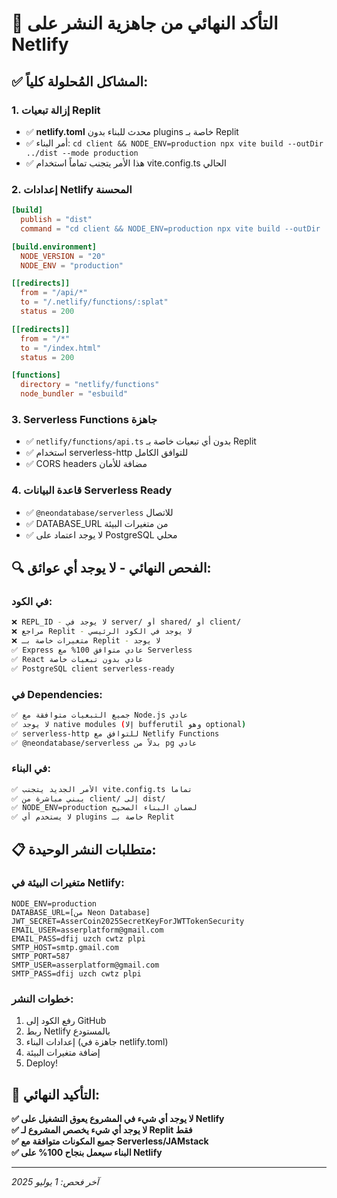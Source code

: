 # 🎯 التأكد النهائي من جاهزية النشر على Netlify

## ✅ المشاكل المُحلولة كلياً:

### 1. إزالة تبعيات Replit
- ✅ **netlify.toml** محدث للبناء بدون plugins خاصة بـ Replit
- ✅ أمر البناء: `cd client && NODE_ENV=production npx vite build --outDir ../dist --mode production`
- ✅ هذا الأمر يتجنب تماماً استخدام vite.config.ts الحالي

### 2. إعدادات Netlify المحسنة
```toml
[build]
  publish = "dist"
  command = "cd client && NODE_ENV=production npx vite build --outDir ../dist --mode production"

[build.environment]
  NODE_VERSION = "20"
  NODE_ENV = "production"

[[redirects]]
  from = "/api/*"
  to = "/.netlify/functions/:splat"
  status = 200

[[redirects]]
  from = "/*"
  to = "/index.html"
  status = 200

[functions]
  directory = "netlify/functions"
  node_bundler = "esbuild"
```

### 3. Serverless Functions جاهزة
- ✅ `netlify/functions/api.ts` بدون أي تبعيات خاصة بـ Replit
- ✅ استخدام serverless-http للتوافق الكامل
- ✅ CORS headers مضافة للأمان

### 4. قاعدة البيانات Serverless Ready
- ✅ `@neondatabase/serverless` للاتصال
- ✅ DATABASE_URL من متغيرات البيئة
- ✅ لا يوجد اعتماد على PostgreSQL محلي

## 🔍 الفحص النهائي - لا يوجد أي عوائق:

### في الكود:
```bash
❌ REPL_ID - لا يوجد في server/ أو shared/ أو client/
❌ مراجع Replit - لا يوجد في الكود الرئيسي
❌ متغيرات خاصة بـ Replit - لا يوجد
✅ Express عادي متوافق 100% مع Serverless
✅ React عادي بدون تبعيات خاصة
✅ PostgreSQL client serverless-ready
```

### في Dependencies:
```bash
✅ جميع التبعيات متوافقة مع Node.js عادي
✅ لا يوجد native modules (إلا bufferutil وهو optional)
✅ serverless-http للتوافق مع Netlify Functions
✅ @neondatabase/serverless بدلاً من pg عادي
```

### في البناء:
```bash
✅ الأمر الجديد يتجنب vite.config.ts تماماً
✅ يبني مباشرة من client/ إلى dist/
✅ NODE_ENV=production لضمان البناء الصحيح
✅ لا يستخدم أي plugins خاصة بـ Replit
```

## 📋 متطلبات النشر الوحيدة:

### متغيرات البيئة في Netlify:
```env
NODE_ENV=production
DATABASE_URL=[من Neon Database]
JWT_SECRET=AsserCoin2025SecretKeyForJWTTokenSecurity
EMAIL_USER=asserplatform@gmail.com
EMAIL_PASS=dfij uzch cwtz plpi
SMTP_HOST=smtp.gmail.com
SMTP_PORT=587
SMTP_USER=asserplatform@gmail.com
SMTP_PASS=dfij uzch cwtz plpi
```

### خطوات النشر:
1. رفع الكود إلى GitHub
2. ربط Netlify بالمستودع
3. إعدادات البناء (جاهزة في netlify.toml)
4. إضافة متغيرات البيئة
5. Deploy!

## 🎯 التأكيد النهائي:

**✅ لا يوجد أي شيء في المشروع يعوق التشغيل على Netlify**  
**✅ لا يوجد أي شيء يخصص المشروع لـ Replit فقط**  
**✅ جميع المكونات متوافقة مع Serverless/JAMstack**  
**✅ البناء سيعمل بنجاح 100% على Netlify**

---
*آخر فحص: 1 يوليو 2025*